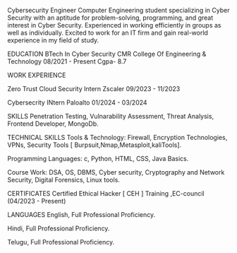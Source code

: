 Cybersecurity Engineer
Computer Engineering student specializing in Cyber Security  with an aptitude for problem-solving, programming, and great interest in Cyber Security. Experienced in working efficiently in groups as well as individually. Excited to work for an IT firm and gain real-world experience in my field of study.

EDUCATION
BTech In Cyber Security CMR College Of Engineering & Technology 08/2021 - Present Cgpa- 8.7

WORK EXPERIENCE

Zero Trust Cloud Security Intern Zscaler 09/2023 - 11/2023

Cybersecrity INtern Paloalto 01/2024 - 03/2024

SKILLS
Penetration Testing, Vulnarability Assessment, Threat Analysis, Frontend Developer, MongoDb.

TECHNICAL SKILLS
Tools & Technology: Firewall, Encryption Technologies, VPNs, Security Tools [ Burpsuit,Nmap,Metasploit,kaliTools].

Programming Languages: c, Python, HTML, CSS, Java Basics.

Course Work: DSA, OS, DBMS, Cyber security, Cryptography and Network Security, Digital Forensics, Linux tools.

CERTIFICATES
Certified Ethical Hacker [ CEH ] Training ,EC-council (04/2023 - Present)

LANGUAGES
English, Full Professional Proficiency.

Hindi, Full Professional Proficiency.

Telugu, Full Professional Proficiency.

<!---
druthib/druthib is a ✨ special ✨ repository because its `README.md` (this file) appears on your GitHub profile.
You can click the Preview link to take a look at your changes.
--->
